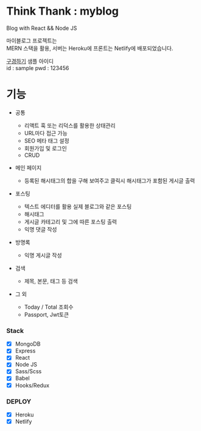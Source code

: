 # Think Thank : myblog

Blog with React && Node JS

마이블로그 프로젝트는 <br>
MERN 스택을 활용, 서버는 Heroku에
프론트는 Netlify에 배포되었습니다.


[구경하기](https://www.kormelon.cf/)
샘플 아이디 <br>
id : sample
pwd : 123456

# 기능

- 공통

  - 리액트 훅 또는 리덕스를 활용한 상태관리
  - URL마다 접근 가능
  - SEO 메타 태그 설정
  - 회원가입 및 로그인
  - CRUD

- 메인 페이지

  - 등록된 해시태그의 합을 구해 보여주고 클릭시 해시태그가 포함된 게시글 출력

- 포스팅

  - 텍스트 에디터를 활용 실제 블로그와 같은 포스팅
  - 해시태그
  - 게시글 카테고리 및 그에 따른 포스팅 출력
  - 익명 댓글 작성

- 방명록

  - 익명 게시글 작성

- 검색

  - 제목, 본문, 태그 등 검색

- 그 외
  - Today / Total 조회수
  - Passport, Jwt토큰

### Stack

- [x] MongoDB
- [x] Express
- [x] React
- [x] Node JS
- [x] Sass/Scss
- [x] Babel
- [x] Hooks/Redux

### DEPLOY

- [x] Heroku
- [x] Netlify
